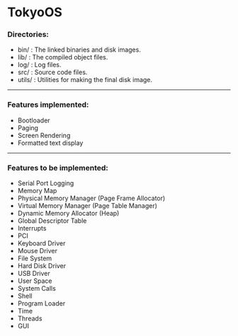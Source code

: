 # TokyoOS

### Directories:
- bin/      : The linked binaries and disk images.
- lib/      : The compiled object files.
- log/      : Log files.
- src/      : Source code files.
- utils/    : Utilities for making the final disk image.

---

### Features implemented:
- Bootloader
- Paging
- Screen Rendering
- Formatted text display

---

### Features to be implemented:
- Serial Port Logging
- Memory Map
- Physical Memory Manager (Page Frame Allocator)
- Virtual Memory Manager (Page Table Manager)
- Dynamic Memory Allocator (Heap)
- Global Descriptor Table
- Interrupts
- PCI
- Keyboard Driver
- Mouse Driver
- File System
- Hard Disk Driver
- USB Driver
- User Space
- System Calls
- Shell
- Program Loader
- Time
- Threads
- GUI